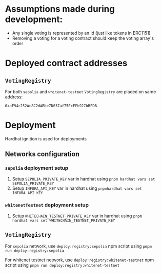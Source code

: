 # Assumptions made during development:

- Any single voting is represented by an id (just like tokens in ERC1151)
- Removing a voting for a voting contract should keep the voting array's order

# Deployed contract addresses

## `VotingRegistry`

For both `sepolia` and `whitenet-testnet` `VotingRegistry` are placed on same address:

```
0xaF94c252Ac8C2dABbe7D637af75EcEFb927bBFD8
```

# Deployment

Hardhat ignition is used for deployments

## Networks configuration

### `sepolia` deployment setup

1. Setup `SEPOLIA_PRIVATE_KEY` var in hardhat using `pnpm hardhat vars set SEPOLIA_PRIVATE_KEY`
2. Setup `INFURA_API_KEY` var in hardhat using `pnpmhardhat vars set INFURA_API_KEY`

### `whitenetTestnet` deployment setup

1. Setup `WHITECHAIN_TESTNET_PRIVATE_KEY` var in hardhat using `pnpm hardhat vars set WHITECHAIN_TESTNET_PRIVATE_KEY`

## `VotingRegistry`

For `sepolia` network, use `deploy:registry:sepolia` npm script using `pnpm run deploy:registry:sepolia`

For whitenet testnet network, use `deploy:registry:whitenet-testnet` npm script using `pnpm run deploy:registry:whitenet-testnet`
